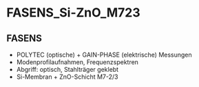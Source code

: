 # FASENS_Si-ZnO_M723

## FASENS
- POLYTEC (optische) + GAIN-PHASE (elektrische) Messungen
- Modenprofilaufnahmen, Frequenzspektren
- Abgriff: optisch, Stahlträger geklebt
- Si-Membran + ZnO-Schicht M7-2/3
